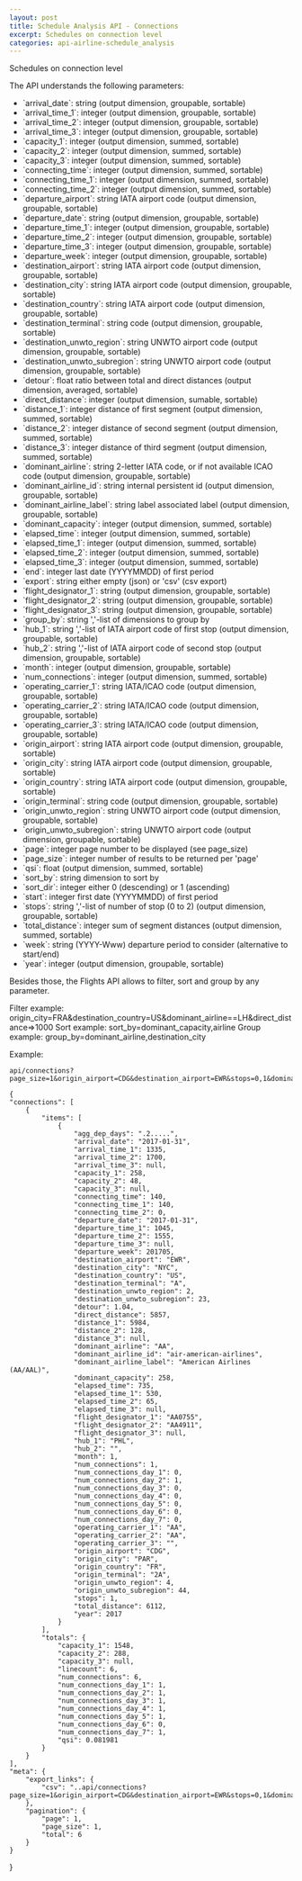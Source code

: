 ```yaml
---
layout: post
title: Schedule Analysis API - Connections
excerpt: Schedules on connection level
categories: api-airline-schedule_analysis
---
```


Schedules on connection level

The API understands the following parameters:
<ul>
<li>`arrival_date`: string (output dimension, groupable, sortable)</li>
<li>`arrival_time_1`: integer (output dimension, groupable, sortable)</li>
<li>`arrival_time_2`: integer (output dimension, groupable, sortable)</li>
<li>`arrival_time_3`: integer (output dimension, groupable, sortable)</li>
<li>`capacity_1`: integer (output dimension, summed, sortable)</li>
<li>`capacity_2`: integer (output dimension, summed, sortable)</li>
<li>`capacity_3`: integer (output dimension, summed, sortable)</li>
<li>`connecting_time`: integer (output dimension, summed, sortable)</li>
<li>`connecting_time_1`: integer (output dimension, summed, sortable)</li>
<li>`connecting_time_2`: integer (output dimension, summed, sortable)</li>
<li>`departure_airport`: string IATA airport code (output dimension, groupable, sortable)</li>
<li>`departure_date`: string (output dimension, groupable, sortable)</li>
<li>`departure_time_1`: integer (output dimension, groupable, sortable)</li>
<li>`departure_time_2`: integer (output dimension, groupable, sortable)</li>
<li>`departure_time_3`: integer (output dimension, groupable, sortable)</li>
<li>`departure_week`: integer (output dimension, groupable, sortable)</li>
<li>`destination_airport`: string IATA airport code (output dimension, groupable, sortable)</li>
<li>`destination_city`: string IATA airport code (output dimension, groupable, sortable)</li>
<li>`destination_country`: string IATA airport code (output dimension, groupable, sortable)</li>
<li>`destination_terminal`: string code (output dimension, groupable, sortable)</li>
<li>`destination_unwto_region`: string UNWTO airport code (output dimension, groupable, sortable)</li>
<li>`destination_unwto_subregion`: string UNWTO airport code (output dimension, groupable, sortable)</li>
<li>`detour`: float ratio between total and direct distances (output dimension, averaged, sortable)</li>
<li>`direct_distance`: integer (output dimension, sumable, sortable)</li>
<li>`distance_1`: integer distance of first segment (output dimension, summed, sortable)</li>
<li>`distance_2`: integer distance of second segment (output dimension, summed, sortable)</li>
<li>`distance_3`: integer distance of third segment (output dimension, summed, sortable)</li>
<li>`dominant_airline`: string 2-letter IATA code, or if not available ICAO code (output dimension, groupable, sortable)</li>
<li>`dominant_airline_id`: string internal persistent id (output dimension, groupable, sortable)</li>
<li>`dominant_airline_label`: string label associated label (output dimension, groupable, sortable)</li>
<li>`dominant_capacity`: integer (output dimension, summed, sortable)</li>
<li>`elapsed_time`: integer (output dimension, summed, sortable)</li>
<li>`elapsed_time_1`: integer (output dimension, summed, sortable)</li>
<li>`elapsed_time_2`: integer (output dimension, summed, sortable)</li>
<li>`elapsed_time_3`: integer (output dimension, summed, sortable)</li>
<li>`end`: integer last date (YYYYMMDD) of first period</li>
<li>`export`: string either empty (json) or 'csv' (csv export)</li>
<li>`flight_designator_1`: string (output dimension, groupable, sortable)</li>
<li>`flight_designator_2`: string (output dimension, groupable, sortable)</li>
<li>`flight_designator_3`: string (output dimension, groupable, sortable)</li>
<li>`group_by`: string ','-list of dimensions to group by</li>
<li>`hub_1`: string ','-list of IATA airport code of first stop (output dimension, groupable, sortable)</li>
<li>`hub_2`: string ','-list of IATA airport code of second stop (output dimension, groupable, sortable)</li>
<li>`month`: integer (output dimension, groupable, sortable)</li>
<li>`num_connections`: integer (output dimension, summed, sortable)</li>
<li>`operating_carrier_1`: string IATA/ICAO code (output dimension, groupable, sortable)</li>
<li>`operating_carrier_2`: string IATA/ICAO code (output dimension, groupable, sortable)</li>
<li>`operating_carrier_3`: string IATA/ICAO code (output dimension, groupable, sortable)</li>
<li>`origin_airport`: string IATA airport code (output dimension, groupable, sortable)</li>
<li>`origin_city`: string IATA airport code (output dimension, groupable, sortable)</li>
<li>`origin_country`: string IATA airport code (output dimension, groupable, sortable)</li>
<li>`origin_terminal`: string code (output dimension, groupable, sortable)</li>
<li>`origin_unwto_region`: string UNWTO airport code (output dimension, groupable, sortable)</li>
<li>`origin_unwto_subregion`: string UNWTO airport code (output dimension, groupable, sortable)</li>
<li>`page`: integer page number to be displayed (see page_size)</li>
<li>`page_size`: integer number of results to be returned per 'page'</li>
<li>`qsi`: float (output dimension, summed, sortable)</li>
<li>`sort_by`: string dimension to sort by</li>
<li>`sort_dir`: integer either 0 (descending) or 1 (ascending)</li>
<li>`start`: integer first date (YYYYMMDD) of first period</li>
<li>`stops`: string ','-list of number of stop (0 to 2) (output dimension, groupable, sortable)</li>
<li>`total_distance`: integer sum of segment distances (output dimension, summed, sortable)</li>
<li>`week`: string (YYYY-Www) departure period to consider (alternative to start/end)</li>
<li>`year`: integer (output dimension, groupable, sortable)</li>
</ul>

Besides those, the Flights API allows to filter, sort and group by any parameter.

Filter example: origin_city=FRA&destination_country=US&dominant_airline==LH&direct_distance=>1000
Sort example: sort_by=dominant_capacity,airline
Group example: group_by=dominant_airline,destination_city

Example:

    api/connections?page_size=1&origin_airport=CDG&destination_airport=EWR&stops=0,1&dominant_airline=AA&start=20170130&end=20170205&sort_by=dominant_airline&sort_dir=0

    {
    "connections": [
        {
            "items": [
                {
                    "agg_dep_days": ".2.....", 
                    "arrival_date": "2017-01-31", 
                    "arrival_time_1": 1335, 
                    "arrival_time_2": 1700, 
                    "arrival_time_3": null, 
                    "capacity_1": 258, 
                    "capacity_2": 48, 
                    "capacity_3": null, 
                    "connecting_time": 140, 
                    "connecting_time_1": 140, 
                    "connecting_time_2": 0, 
                    "departure_date": "2017-01-31", 
                    "departure_time_1": 1045, 
                    "departure_time_2": 1555, 
                    "departure_time_3": null, 
                    "departure_week": 201705, 
                    "destination_airport": "EWR", 
                    "destination_city": "NYC", 
                    "destination_country": "US", 
                    "destination_terminal": "A", 
                    "destination_unwto_region": 2, 
                    "destination_unwto_subregion": 23, 
                    "detour": 1.04, 
                    "direct_distance": 5857, 
                    "distance_1": 5984, 
                    "distance_2": 128, 
                    "distance_3": null, 
                    "dominant_airline": "AA", 
                    "dominant_airline_id": "air-american-airlines", 
                    "dominant_airline_label": "American Airlines (AA/AAL)", 
                    "dominant_capacity": 258, 
                    "elapsed_time": 735, 
                    "elapsed_time_1": 530, 
                    "elapsed_time_2": 65, 
                    "elapsed_time_3": null, 
                    "flight_designator_1": "AA0755", 
                    "flight_designator_2": "AA4911", 
                    "flight_designator_3": null, 
                    "hub_1": "PHL", 
                    "hub_2": "", 
                    "month": 1, 
                    "num_connections": 1, 
                    "num_connections_day_1": 0, 
                    "num_connections_day_2": 1, 
                    "num_connections_day_3": 0, 
                    "num_connections_day_4": 0, 
                    "num_connections_day_5": 0, 
                    "num_connections_day_6": 0, 
                    "num_connections_day_7": 0, 
                    "operating_carrier_1": "AA", 
                    "operating_carrier_2": "AA", 
                    "operating_carrier_3": "", 
                    "origin_airport": "CDG", 
                    "origin_city": "PAR", 
                    "origin_country": "FR", 
                    "origin_terminal": "2A", 
                    "origin_unwto_region": 4, 
                    "origin_unwto_subregion": 44, 
                    "stops": 1, 
                    "total_distance": 6112, 
                    "year": 2017
                }
            ], 
            "totals": {
                "capacity_1": 1548, 
                "capacity_2": 288, 
                "capacity_3": null, 
                "linecount": 6, 
                "num_connections": 6, 
                "num_connections_day_1": 1, 
                "num_connections_day_2": 1, 
                "num_connections_day_3": 1, 
                "num_connections_day_4": 1, 
                "num_connections_day_5": 1, 
                "num_connections_day_6": 0, 
                "num_connections_day_7": 1, 
                "qsi": 0.081981
            }
        }
    ], 
    "meta": {
        "export_links": {
            "csv": "..api/connections?page_size=1&origin_airport=CDG&destination_airport=EWR&stops=0,1&dominant_airline=AA&start=20170130&end=20170205&sort_by=dominant_airline&sort_dir=0&export=csv"
        }, 
        "pagination": {
            "page": 1, 
            "page_size": 1, 
            "total": 6
        }
    }
}

